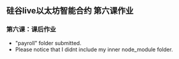 ## 硅谷live以太坊智能合约 第六课作业

### 第六课：课后作业

- "payroll" folder submitted.
- Please notice that I didnt include my inner node_module folder. 
